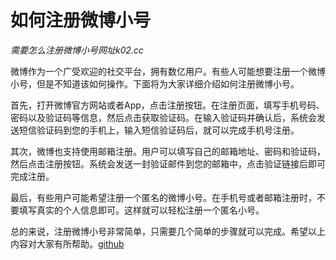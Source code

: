 # 如何注册微博小号

*需要怎么注册微博小号网址k02.cc*

微博作为一个广受欢迎的社交平台，拥有数亿用户。有些人可能想要注册一个微博小号，但是不知道该如何操作。下面将为大家详细介绍如何注册微博小号。

首先，打开微博官方网站或者App，点击注册按钮。在注册页面，填写手机号码、密码以及验证码等信息，然后点击获取验证码。在输入验证码并确认后，系统会发送短信验证码到您的手机上，输入短信验证码后，就可以完成手机号注册。

其次，微博也支持使用邮箱注册。用户可以填写自己的邮箱地址、密码和验证码，然后点击注册按钮。系统会发送一封验证邮件到您的邮箱中，点击验证链接后即可完成注册。

最后，有些用户可能希望注册一个匿名的微博小号。在手机号或者邮箱注册时，不要填写真实的个人信息即可。这样就可以轻松注册一个匿名小号。

总的来说，注册微博小号非常简单，只需要几个简单的步骤就可以完成。希望以上内容对大家有所帮助。[github](https://github.com)